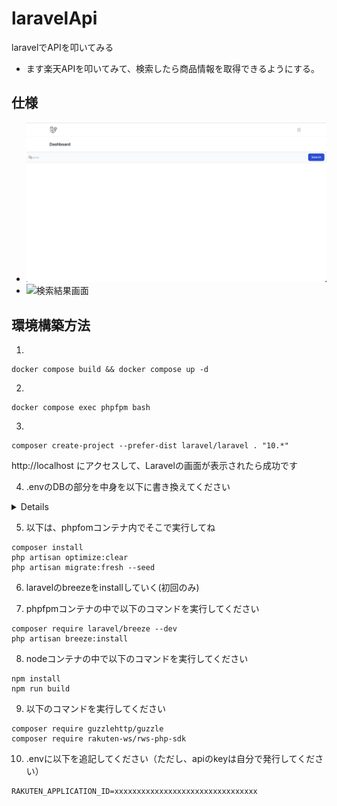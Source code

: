 # laravelApi
laravelでAPIを叩いてみる
- ます楽天APIを叩いてみて、検索したら商品情報を取得できるようにする。

## 仕様
- ![検索画面](./img/dashboard.png)
- ![検索結果画面]()
## 環境構築方法
1. 
```
docker compose build && docker compose up -d
```

2. 
```
docker compose exec phpfpm bash
```

3. 
```
composer create-project --prefer-dist laravel/laravel . "10.*"
```

http://localhost
にアクセスして、Laravelの画面が表示されたら成功です

4. .envのDBの部分を中身を以下に書き換えてください
<details>

```
DB_CONNECTION=mysql
DB_HOST=mysql
DB_PORT=3306
DB_DATABASE=laravel
DB_USERNAME=laravel
DB_PASSWORD=password
```
</details>

5. 以下は、phpfomコンテナ内でそこで実行してね
```console
composer install
php artisan optimize:clear
php artisan migrate:fresh --seed
```

6. laravelのbreezeをinstallしていく(初回のみ)

7. phpfpmコンテナの中で以下のコマンドを実行してください
```console
composer require laravel/breeze --dev
php artisan breeze:install
```

8. nodeコンテナの中で以下のコマンドを実行してください
```
npm install
npm run build
```

9. 以下のコマンドを実行してください
```
composer require guzzlehttp/guzzle
composer require rakuten-ws/rws-php-sdk
```

10. .envに以下を追記してください（ただし、apiのkeyは自分で発行してください）
```
RAKUTEN_APPLICATION_ID=xxxxxxxxxxxxxxxxxxxxxxxxxxxxxxxx
```